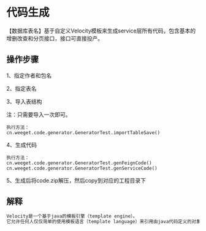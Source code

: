 # 代码生成
【数据库表名】基于自定义Velocity模板来生成service层所有代码，包含基本的增删改查和分页接口，接口可直接投产。

## 操作步骤
1、指定作者和包名

2、指定表名

3、导入表结构

注：只需要导入一次即可。
```text
执行方法：
cn.weeget.code.generator.GeneratorTest.importTableSave()
```
4、生成代码
```text
执行方法：
cn.weeget.code.generator.GeneratorTest.genFeignCode()
cn.weeget.code.generator.GeneratorTest.genServiceCode()
```
5、生成后将code.zip解压，然后copy到对应的工程目录下


## 解释
```html
Velocity是一个基于java的模板引擎（template engine）。
它允许任何人仅仅简单的使用模板语言（template language）来引用由java代码定义的对象。
```
